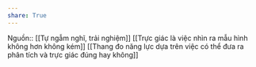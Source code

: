 ```yaml
---
share: True
---
```

Nguồn:: [[Tự ngẫm nghĩ, trải nghiệm]]
[[Trực giác là việc nhìn ra mẫu hình không hơn không kém]]
[[Thang đo năng lực dựa trên việc có thể đưa ra phân tích và trực giác đúng hay không]]
